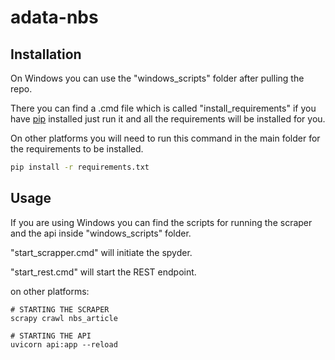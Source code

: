# adata-nbs

## Installation

On Windows you can use the "windows_scripts" folder after pulling the repo.

There you can find a .cmd file which is called "install_requirements" if you have <a href="https://pip.pypa.io/en/stable/installation/">pip</a> installed just run it and all the requirements will be installed for you.

On other platforms you will need to run this command in the main folder for the requirements to be installed.

```bash
pip install -r requirements.txt
```

## Usage
If you are using Windows you can find the scripts for running the scraper and the api inside "windows_scripts" folder.

"start_scrapper.cmd" will initiate the spyder.

"start_rest.cmd" will start the REST endpoint.

on other platforms:

```
# STARTING THE SCRAPER
scrapy crawl nbs_article

# STARTING THE API 
uvicorn api:app --reload
```
